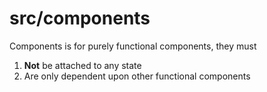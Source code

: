 # src/components

Components is for purely functional components, they must

1.  **Not** be attached to any state
2.  Are only dependent upon other functional components
